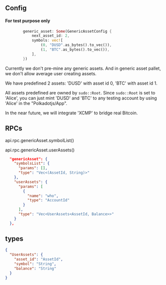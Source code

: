 ## Config
#### For test purpose only

``` rust
        generic_asset: Some(GenericAssetConfig {
            next_asset_id: 2,
            symbols: vec![
                (0, "DUSD".as_bytes().to_vec()),
                (1, "BTC".as_bytes().to_vec()),
            ],
        })
```

Currently we don't pre-mine any generic assets. And in generic asset pallet, we don't allow average user creating assets.

We have predefined 2 assets: 'DUSD' with asset id 0, 'BTC' with asset id 1.

All assets predefined are owned by `sudo::Root`. Since `sudo::Root` is set to 'Alice', you can just mint 'DUSD' and 'BTC' to any testing account by using 'Alice' in the "Polkadotjs/App".

In the near future, we will integrate 'XCMP' to bridge real Bitcoin.

## RPCs

api.rpc.genericAsset.symbolList()

api.rpc.genericAsset.userAssets()

``` json
  "genericAsset": {
    "symbolsList": {
      "params": [],
      "type": "Vec<(AssetId, String)>"
    },
    "userAssets": {
      "params": [
        {
          "name": "who",
          "type": "AccountId"
        }
      ],
      "type": "Vec<UserAssets<AssetId, Balance>>"
    }
  },
```

## types

``` json
{
  "UserAssets": {
    "asset_id": "AssetId",
    "symbol": "String",
    "balance": "String"
  }
}
```
